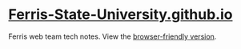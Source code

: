 # [Ferris-State-University.github.io](https://ferris-state-university.github.io)
Ferris web team tech notes. View the [browser-friendly version](https://ferris-state-university.github.io).
